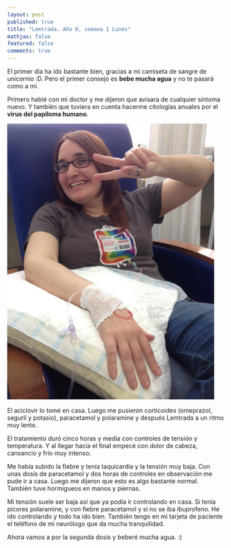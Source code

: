 ```yaml
---
layout: post
published: true
title: "Lemtrada. Año 0, semana 1 Lunes"
mathjax: false
featured: false
comments: true
---
```


El primer día ha ido bastante bien, gracias a mi camiseta de sangre de unicornio :D. Pero el primer consejo es **bebe mucha agua** y no te pasará como a mí.

Primero hablé con mi doctor y me dijeron que avisara de cualquier síntoma nuevo. Y también que tuviera en cuenta hacerme citologías anuales por el **virus del papiloma humano**.

![sangredeunicornio](/images/IMG_6748.JPG)

El aciclovir lo tomé en casa.
Luego me pusieron corticoides (omeprazol, seguril y potasio), paracetamol y polaramine y después Lemtrada a un ritmo muy lento.

El tratamiento duró cinco horas y media con controles de tensión y temperatura.
Y al llegar hacia el final empecé con dolor de cabeza, cansancio y frío muy intenso.

Me había subido la fiebre y tenía taquicardia y la tensión muy baja.
Con unas dosis de paracetamol y dos horas de controles en observación me pude ir a casa. Luego me dijeron que esto es algo bastante normal. También tuve hormigueos en manos y piernas.

Mi tensión suele ser baja así que ya podía ir controlando en casa.
Si tenía picores polaramine, y con fiebre paracetamol y si no se iba ibuprofeno.
He ido controlando y todo ha ido bien. También tengo en mi tarjeta de paciente el teléfono de mi neurólogo que da mucha tranquilidad.

Ahora vamos a por la segunda dosis y beberé mucha agua. :)
